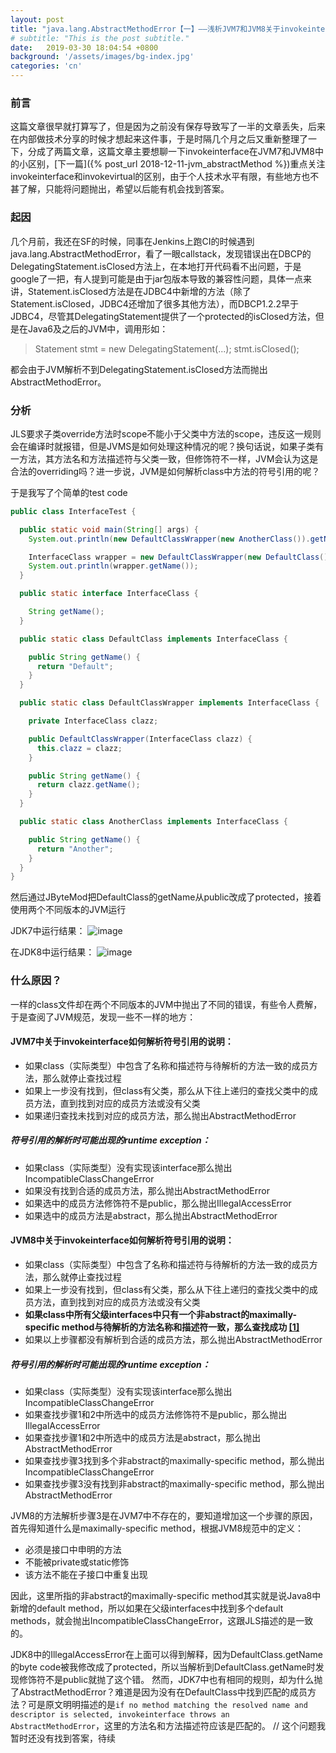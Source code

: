 ```yaml
---
layout: post
title: "java.lang.AbstractMethodError【一】——浅析JVM7和JVM8关于invokeinterface的区别"
# subtitle: "This is the post subtitle."
date:   2019-03-30 18:04:54 +0800
background: '/assets/images/bg-index.jpg'
categories: 'cn'
---
```


### 前言
这篇文章很早就打算写了，但是因为之前没有保存导致写了一半的文章丢失，后来在内部做技术分享的时候才想起来这件事，于是时隔几个月之后又重新整理了一下，分成了两篇文章，这篇文章主要想聊一下invokeinterface在JVM7和JVM8中的小区别，[下一篇]({% post_url 2018-12-11-jvm_abstractMethod %})重点关注invokeinterface和invokevirtual的区别，由于个人技术水平有限，有些地方也不甚了解，只能将问题抛出，希望以后能有机会找到答案。

### 起因
几个月前，我还在SF的时候，同事在Jenkins上跑CI的时候遇到java.lang.AbstractMethodError，看了一眼callstack，发现错误出在DBCP的DelegatingStatement.isClosed方法上，在本地打开代码看不出问题，于是google了一把，有人提到可能是由于jar包版本导致的兼容性问题，具体一点来讲，Statement.isClosed方法是在JDBC4中新增的方法（除了Statement.isClosed，JDBC4还增加了很多其他方法），而DBCP1.2.2早于JDBC4，尽管其DelegatingStatement提供了一个protected的isClosed方法，但是在Java6及之后的JVM中，调用形如：

> Statement stmt = new DelegatingStatement(...);
> stmt.isClosed();

都会由于JVM解析不到DelegatingStatement.isClosed方法而抛出AbstractMethodError。

### 分析
JLS要求子类override方法时scope不能小于父类中方法的scope，违反这一规则会在编译时就报错，但是JVMS是如何处理这种情况的呢？换句话说，如果子类有一方法，其方法名和方法描述符与父类一致，但修饰符不一样，JVM会认为这是合法的overriding吗？进一步说，JVM是如何解析class中方法的符号引用的呢？

于是我写了个简单的test code
```java
public class InterfaceTest {

  public static void main(String[] args) {
    System.out.println(new DefaultClassWrapper(new AnotherClass()).getName());

    InterfaceClass wrapper = new DefaultClassWrapper(new DefaultClass());
    System.out.println(wrapper.getName());
  }

  public static interface InterfaceClass {

    String getName();
  }

  public static class DefaultClass implements InterfaceClass {

    public String getName() {
      return "Default";
    }
  }

  public static class DefaultClassWrapper implements InterfaceClass {

    private InterfaceClass clazz;

    public DefaultClassWrapper(InterfaceClass clazz) {
      this.clazz = clazz;
    }

    public String getName() {
      return clazz.getName();
    }
  }

  public static class AnotherClass implements InterfaceClass {

    public String getName() {
      return "Another";
    }
  }
}
```

然后通过JByteMod把DefaultClass的getName从public改成了protected，接着使用两个不同版本的JVM运行

JDK7中运行结果：
![image](https://user-images.githubusercontent.com/3426457/55274899-d20e8c00-5318-11e9-97d5-98bb7a2803fb.png)

在JDK8中运行结果：
![image](https://user-images.githubusercontent.com/3426457/55274898-cfac3200-5318-11e9-9a2e-e8f3c9f9ba73.png)

### 什么原因？
一样的class文件却在两个不同版本的JVM中抛出了不同的错误，有些令人费解，于是查阅了JVM规范，发现一些不一样的地方：
#### JVM7中关于invokeinterface如何解析符号引用的说明：
- 如果class（实际类型）中包含了名称和描述符与待解析的方法一致的成员方法，那么就停止查找过程
- 如果上一步没有找到，但class有父类，那么从下往上递归的查找父类中的成员方法，直到找到对应的成员方法或没有父类
- 如果递归查找未找到对应的成员方法，那么抛出AbstractMethodError

##### 符号引用的解析时可能出现的runtime exception：
- 如果class（实际类型）没有实现该interface那么抛出IncompatibleClassChangeError
- 如果没有找到合适的成员方法，那么抛出AbstractMethodError
- 如果选中的成员方法修饰符不是public，那么抛出IllegalAccessError
- 如果选中的成员方法是abstract，那么抛出AbstractMethodError

#### JVM8中关于invokeinterface如何解析符号引用的说明：
- 如果class（实际类型）中包含了名称和描述符与待解析的方法一致的成员方法，那么就停止查找过程
- 如果上一步没有找到，但class有父类，那么从下往上递归的查找父类中的成员方法，直到找到对应的成员方法或没有父类
- **如果class中所有父级interfaces中只有一个非abstract的maximally-specific method与待解析的方法名称和描述符一致，那么查找成功 [[1]](https://jvilk.com/blog/java-8-specification-bug/)**
- 如果以上步骤都没有解析到合适的成员方法，那么抛出AbstractMethodError

##### 符号引用的解析时可能出现的runtime exception：
- 如果class（实际类型）没有实现该interface那么抛出IncompatibleClassChangeError
- 如果查找步骤1和2中所选中的成员方法修饰符不是public，那么抛出IllegalAccessError
- 如果查找步骤1和2中所选中的成员方法是abstract，那么抛出AbstractMethodError
- 如果查找步骤3找到多个非abstract的maximally-specific method，那么抛出IncompatibleClassChangeError
- 如果查找步骤3没有找到非abstract的maximally-specific method，那么抛出AbstractMethodError

JVM8的方法解析步骤3是在JVM7中不存在的，要知道增加这一个步骤的原因，首先得知道什么是maximally-specific method，根据JVM8规范中的定义：
- 必须是接口中申明的方法
- 不能被private或static修饰
- 该方法不能在子接口中重复出现

因此，这里所指的非abstract的maximally-specific method其实就是说Java8中新增的default method，所以如果在父级interfaces中找到多个default methods，就会抛出IncompatibleClassChangeError，这跟JLS描述的是一致的。

JDK8中的IllegalAccessError在上面可以得到解释，因为DefaultClass.getName的byte code被我修改成了protected，所以当解析到DefaultClass.getName时发现修饰符不是public就抛了这个错。
然而，JDK7中也有相同的规则，却为什么抛了AbstractMethodError？难道是因为没有在DefaultClass中找到匹配的成员方法？可是原文明明描述的是`if no method matching the resolved name
and descriptor is selected, invokeinterface throws an
AbstractMethodError`，这里的方法名和方法描述符应该是匹配的。
// 这个问题我暂时还没有找到答案，待续